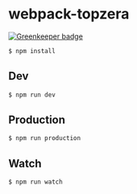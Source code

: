 # webpack-topzera

[![Greenkeeper badge](https://badges.greenkeeper.io/gustavoquinalha/webpack-topzera.svg)](https://greenkeeper.io/)

``` bash
$ npm install
```

## Dev
``` bash
$ npm run dev
```

## Production
``` bash
$ npm run production
```

## Watch
``` bash
$ npm run watch
```
